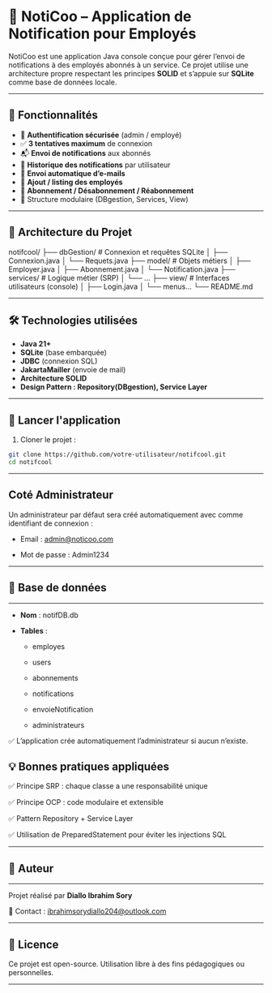 # 📢 NotiCoo – Application de Notification pour Employés

NotiCoo est une application Java console conçue pour gérer l’envoi de notifications à des employés abonnés à un service. Ce projet utilise une architecture propre respectant les principes **SOLID** et s’appuie sur **SQLite** comme base de données locale.

---

## 🔧 Fonctionnalités

- 👤 **Authentification sécurisée** (admin / employé)
- ✅ **3 tentatives maximum** de connexion
- 📬 **Envoi de notifications** aux abonnés
- 📜 **Historique des notifications** par utilisateur
- 📩 **Envoi automatique d’e-mails**
- 👥 **Ajout / listing des employés**
- 🔔 **Abonnement / Désabonnement / Réabonnement**
- 🧱 Structure modulaire (DBgestion, Services, View)

---

## 🧱 Architecture du Projet

notifcool/
├── dbGestion/ # Connexion et requêtes SQLite
│ ├── Connexion.java
│ └── Requets.java
├── model/ # Objets métiers
│ ├── Employer.java
│ ├── Abonnement.java
│ └── Notification.java
├── services/ # Logique métier (SRP)
│ └── ...
├── view/ # Interfaces utilisateurs (console)
│ ├── Login.java
│ └── menus...
└── README.md


---

## 🛠️ Technologies utilisées

- **Java 21+**
- **SQLite** (base embarquée)
- **JDBC** (connexion SQL)
- **JakartaMailler** (envoie de mail)
- **Architecture SOLID**
- **Design Pattern : Repository(DBgestion), Service Layer**

---

## 🚀 Lancer l'application

1. Cloner le projet :

```bash
git clone https://github.com/votre-utilisateur/notifcool.git
cd notifcool
```

---
## Coté Administrateur
Un administrateur par défaut sera créé automatiquement avec comme identifiant de connexion :

- Email : admin@noticoo.com

- Mot de passe : Admin1234

---


## 📂 Base de données

---

- **Nom** : notifDB.db

- **Tables** :

  - employes

  - users

  - abonnements

  - notifications

  - envoieNotification

  - administrateurs

✅ L’application crée automatiquement l’administrateur si aucun n’existe.

## 💡 Bonnes pratiques appliquées
✅ Principe SRP : chaque classe a une responsabilité unique

✅ Principe OCP : code modulaire et extensible

✅ Pattern Repository + Service Layer

✅ Utilisation de PreparedStatement pour éviter les injections SQL

---
## 🙌 Auteur

---
Projet réalisé par **Diallo Ibrahim Sory**

📧 Contact : ibrahimsorydiallo204@outlook.com

---

## 📄 Licence


Ce projet est open-source. Utilisation libre à des fins pédagogiques ou personnelles.

--------
